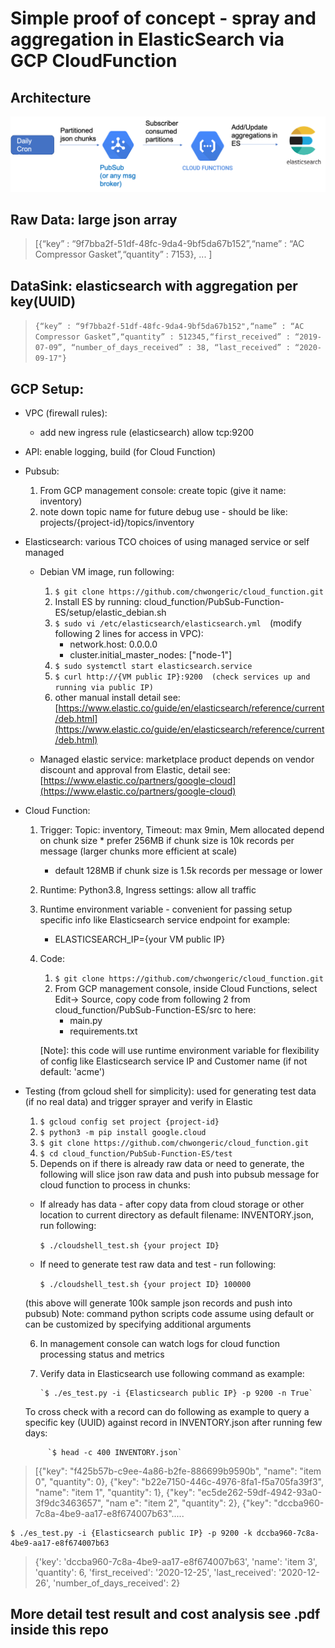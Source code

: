 # Simple proof of concept - spray and aggregation in ElasticSearch via GCP CloudFunction



## Architecture
![alt text](https://github.com/chwongeric/cloud_function/blob/main/images/es_cloud_func.png?raw=true)

## Raw Data: large json array
> [{“key” : “9f7bba2f-51df-48fc-9da4-9bf5da67b152”,“name” : “AC Compressor Gasket”,“quantity” : 7153},
> ...
> ]


## DataSink: elasticsearch with aggregation per key(UUID)
> `{“key” : “9f7bba2f-51df-48fc-9da4-9bf5da67b152",“name” : “AC Compressor Gasket”,“quantity” : 512345,“first_received” : “2019-07-09”, “number_of_days_received” : 38, “last_received” : “2020-09-17"}`

## GCP Setup:
* VPC (firewall rules):  
	* add new ingress rule (elasticsearch) allow tcp:9200
* API:  enable logging, build (for Cloud Function)
* Pubsub:  
	1. From GCP management console:  create topic (give it name: inventory) 
	2. note down topic name for future debug use - should be like:  projects/{project-id}/topics/inventory
* Elasticsearch:   various TCO choices of using managed service or self managed
	* Debian VM image, run following:
		1. `$ git clone https://github.com/chwongeric/cloud_function.git`
		2. Install ES by running: cloud_function/PubSub-Function-ES/setup/elastic_debian.sh
		3. `$ sudo vi /etc/elasticsearch/elasticsearch.yml  `(modify following 2 lines for access in VPC):
			* network.host: 0.0.0.0
			* cluster.initial_master_nodes: ["node-1"]
		4. `$ sudo systemctl start elasticsearch.service`
		5. `$ curl http://{VM public IP}:9200  (check services up and running via public IP)`
		6. other manual install detail see:  [https://www.elastic.co/guide/en/elasticsearch/reference/current/deb.html](https://www.elastic.co/guide/en/elasticsearch/reference/current/deb.html)

	* Managed elastic service:  marketplace product depends on vendor discount and approval from Elastic, detail see:  [https://www.elastic.co/partners/google-cloud](https://www.elastic.co/partners/google-cloud)

* Cloud Function:  
	1. Trigger:  Topic: inventory, Timeout: max 9min, Mem allocated depend on chunk size
	        * prefer 256MB if chunk size is 10k records per message (larger chunks more efficient at scale)
		* default 128MB if chunk size is 1.5k records per message or lower
	2. Runtime: Python3.8, Ingress settings: allow all traffic
	3. Runtime environment variable - convenient for passing setup specific info like Elasticsearch service endpoint for example:
		* ELASTICSEARCH_IP={your VM public IP}
	4. Code: 
		1. `$ git clone https://github.com/chwongeric/cloud_function.git`
		2. From GCP management console, inside Cloud Functions, select Edit-> Source, copy code from following 2 from cloud_function/PubSub-Function-ES/src to here:
			* main.py
			* requirements.txt
	
		[Note]: this code will use runtime environment variable for flexibility of config like Elasticsearch service IP and Customer name (if not default: 'acme')
	
* Testing (from gcloud shell for simplicity):  used for generating test data (if no real data) and trigger sprayer and verify in Elastic
	1. `$ gcloud config set project {project-id}`
	2. `$ python3 -m pip install google.cloud`
	3. `$ git clone https://github.com/chwongeric/cloud_function.git`
	4. `$ cd cloud_function/PubSub-Function-ES/test`
	5. Depends on if there is already raw data or need to generate, the following will slice json raw data and push into pubsub message for cloud function to process in chunks:
	 * If already has data - after copy data from cloud storage or other location to current directory as default filename: INVENTORY.json, run following:
		
		`$ ./cloudshell_test.sh {your project ID}`
			
	 * If need to generate test raw data and test - run following:
		
		`$ ./cloudshell_test.sh {your project ID} 100000`
			
	 (this above will generate 100k sample json records and push into pubsub)
	 Note: command python scripts code assume using default or can be customized by specifying additional arguments
			
	6. In management console can watch logs for cloud function processing status and metrics
	7. Verify data in Elasticsearch use following command as example:

           `$ ./es_test.py -i {Elasticsearch public IP} -p 9200 -n True`
		
     To cross check with a record can do following as example to query a specific key (UUID) against record in INVENTORY.json after running few days:
		
           `$ head -c 400 INVENTORY.json`
		
> [{"key": "f425b57b-c9ee-4a86-b2fe-886699b9590b", "name": "item 0", "quantity": 0}, {"key": "b22e7150-446c-4976-8fa1-f5a705fa39f3", "name": "item 1", "quantity": 1}, {"key": "ec5de262-59df-4942-93a0-3f9dc3463657", "nam
> e": "item 2", "quantity": 2}, {"key": "dccba960-7c8a-4be9-aa17-e8f674007b63".....

    $ ./es_test.py -i {Elasticsearch public IP} -p 9200 -k dccba960-7c8a-4be9-aa17-e8f674007b63
       
> {'key': 'dccba960-7c8a-4be9-aa17-e8f674007b63', 'name': 'item 3', 'quantity': 6, 'first_received': '2020-12-25', 'last_received': '2020-12-26', 'number_of_days_received': 2}


## More detail test result and cost analysis see .pdf inside this repo
			

		


	
